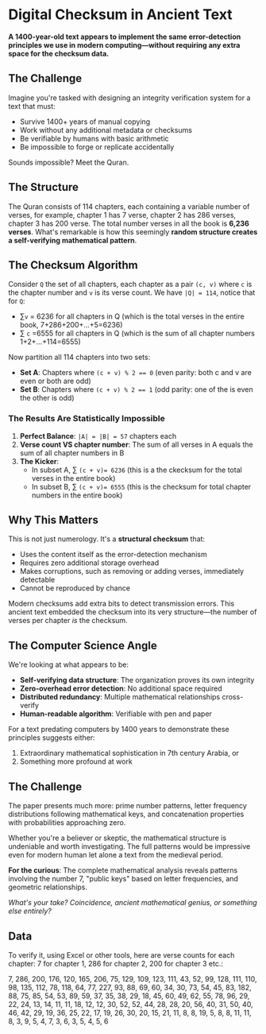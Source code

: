 # Digital Checksum in Ancient Text

**A 1400-year-old text appears to implement the same error-detection principles we use in modern computing—without requiring any extra space for the checksum data.**

## The Challenge

Imagine you're tasked with designing an integrity verification system for a text that must:
- Survive 1400+ years of manual copying
- Work without any additional metadata or checksums
- Be verifiable by humans with basic arithmetic
- Be impossible to forge or replicate accidentally

Sounds impossible? Meet the Quran.

## The Structure

The Quran consists of 114 chapters, each containing a variable number of verses, for example, chapter 1 has 7 verse, chapter 2 has 286 verses, chapter 3 has 200 verse. The total number verses in all the book is **6,236 verses**. What's remarkable is how this seemingly **random structure creates a self-verifying mathematical pattern**.

## The Checksum Algorithm

Consider `Q` the set of all chapters, each chapter as a pair `(c, v)` where `c` is the chapter number and `v` is its verse count. We have `|Q| = 114`, notice that for `Q`:

- &sum;`v` = 6236 for all chapters in Q (which is the total verses in the entire book, 7+286+200+...+5=6236)
- &sum; `c` =6555 for all chapters in Q (which is the sum of all chapter numbers 1+2+...+114=6555)

Now partition all 114 chapters into two sets:

- **Set A**: Chapters where `(c + v) % 2 == 0` (even parity: both c and v are even or both are odd)  
- **Set B**: Chapters where `(c + v) % 2 == 1` (odd parity: one of the is even the other is odd)

### The Results Are Statistically Impossible

1. **Perfect Balance**: `|A| = |B| = 57` chapters each
2. **Verse count VS chapter number**: The sum of all verses in A equals the sum of all chapter numbers in B
3. **The Kicker**: 
   - In subset A, &sum; `(c + v)= 6236`  (this is a the ckecksum for the total verses in the entire book)
   - In subset B, &sum; `(c + v)= 6555`  (this is the checksum for total chapter numbers in the entire book)

## Why This Matters

This is not just numerology. It's a **structural checksum** that:
- Uses the content itself as the error-detection mechanism
- Requires zero additional storage overhead
- Makes corruptions, such as removing or adding verses, immediately detectable
- Cannot be reproduced by chance

Modern checksums add extra bits to detect transmission errors. This ancient text embedded the checksum into its very structure—the number of verses per chapter *is* the checksum.

## The Computer Science Angle

We're looking at what appears to be:
- **Self-verifying data structure**: The organization proves its own integrity
- **Zero-overhead error detection**: No additional space required
- **Distributed redundancy**: Multiple mathematical relationships cross-verify
- **Human-readable algorithm**: Verifiable with pen and paper

For a text predating computers by 1400 years to demonstrate these principles suggests either:
1. Extraordinary mathematical sophistication in 7th century Arabia, or
2. Something more profound at work

## The Challenge

The paper presents much more: prime number patterns, letter frequency distributions following mathematical keys, and concatenation properties with probabilities approaching zero. 

Whether you're a believer or skeptic, the mathematical structure is undeniable and worth investigating. The full patterns would be impressive even for modern human let alone a text from the medieval period.

**For the curious**: The complete mathematical analysis reveals patterns involving the number 7, "public keys" based on letter frequencies, and geometric relationships.

*What's your take? Coincidence, ancient mathematical genius, or something else entirely?*

## Data
To verify it, using Excel or other tools, here are verse counts for each chapter: 7 for chapter 1, 286 for chapter 2, 200 for chapter 3 etc.:

7, 286, 200, 176, 120, 165, 206, 75, 129, 109, 123, 111, 43, 52, 99, 128, 111, 110, 98, 135, 112, 78, 118, 64, 77, 227, 93, 88, 69, 60, 34, 30, 73, 54, 45, 83, 182, 88, 75, 85, 54, 53, 89, 59, 37, 35, 38, 29, 18, 45, 60, 49, 62, 55, 78, 96, 29, 22, 24, 13, 14, 11, 11, 18, 12, 12, 30, 52, 52, 44, 28, 28, 20, 56, 40, 31, 50, 40, 46, 42, 29, 19, 36, 25, 22, 17, 19, 26, 30, 20, 15, 21, 11, 8, 8, 19, 5, 8, 8, 11, 11, 8, 3, 9, 5, 4, 7, 3, 6, 3, 5, 4, 5, 6
